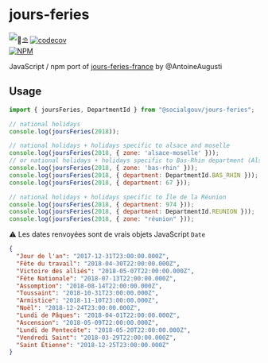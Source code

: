 # jours-feries

![📆⛱️](https://github.com/SocialGouv/jours-feries/workflows/%F0%9F%93%86%E2%9B%B1%EF%B8%8F/badge.svg) [![codecov](https://codecov.io/gh/SocialGouv/jours-feries/branch/master/graph/badge.svg)](https://codecov.io/gh/SocialGouv/jours-feries)  
[![NPM](https://nodei.co/npm/@socialgouv/jours-feries.png?downloads=true&downloadRank=true&stars=true)](https://www.npmjs.com/package/@socialgouv/jours-feries)

JavaScript / npm port of [jours-feries-france](https://github.com/AntoineAugusti/jours-feries-france) by @AntoineAugusti

## Usage

```js
import { joursFeries, DepartmentId } from "@socialgouv/jours-feries";

// national holidays
console.log(joursFeries(2018));

// national holidays + holidays specific to alsace and moselle
console.log(joursFeries(2018, { zone: 'alsace-moselle' }));
// or national holidays + holidays specific to Bas-Rhin department (Alsace)
console.log(joursFeries(2018, { zone: 'bas-rhin' }));
console.log(joursFeries(2018, { department: DepartmentId.BAS_RHIN }));
console.log(joursFeries(2018, { department: 67 }));

// national holidays + holidays specific to Île de la Réunion
console.log(joursFeries(2018, { department: 974 }));
console.log(joursFeries(2018, { department: DepartmentId.REUNION }));
console.log(joursFeries(2018, { zone: "réunion" }));
```

⚠️ Les dates renvoyées sont de vrais objets JavaScript `Date`

```json
{
  "Jour de l'an": "2017-12-31T23:00:00.000Z",
  "Fête du travail": "2018-04-30T22:00:00.000Z",
  "Victoire des alliés": "2018-05-07T22:00:00.000Z",
  "Fête Nationale": "2018-07-13T22:00:00.000Z",
  "Assomption": "2018-08-14T22:00:00.000Z",
  "Toussaint": "2018-10-31T23:00:00.000Z",
  "Armistice": "2018-11-10T23:00:00.000Z",
  "Noël": "2018-12-24T23:00:00.000Z",
  "Lundi de Pâques": "2018-04-01T22:00:00.000Z",
  "Ascension": "2018-05-09T22:00:00.000Z",
  "Lundi de Pentecôte": "2018-05-20T22:00:00.000Z",
  "Vendredi Saint": "2018-03-29T22:00:00.000Z",
  "Saint Étienne": "2018-12-25T23:00:00.000Z"
}
```
